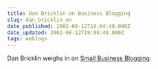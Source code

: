 ```yaml
---
title: Dan Bricklin on Business Blogging
slug: dan_bricklin_on
date_published: 2002-08-12T19:04:40.000Z
date_updated: 2002-08-12T19:04:40.000Z
tags: weblogs
---
```


Dan Bricklin weighs in on [Small Business Blogging](http://danbricklin.com/log/businessblogging.htm).
